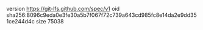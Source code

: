 version https://git-lfs.github.com/spec/v1
oid sha256:8096c9eda0e3fe30a5b7f067f72c739a643cd985fc8e14da2e9dd351ce244d4c
size 75038
